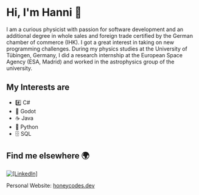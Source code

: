 # Hi, I'm Hanni 👋

I am a curious physicist with passion for software development and an additional degree in whole sales and foreign trade certified by the German chamber of commerce (IHK). I got a great interest in taking on new programming challenges. During my physics studies at the University of Tübingen, Germany, I did a research internship at the European Space Agency (ESA, Madrid) and worked in the astrophysics group of the university.

## My Interests are

* #️⃣ C#
* 🤖 Godot
* ☕ Java
* 🐍 Python
* 🗄️ SQL



## Find me elsewhere 🌍

[![`[LinkedIn]`](https://img.shields.io/badge/LinkedIn-blue?style=flat&logo=linkedin&labelColor=blue)](https://www.linkedin.com/in/hannelore-l%C3%BCbeck-12133224b/)

Personal Website: [honeycodes.dev](https://honeycodes.dev)

